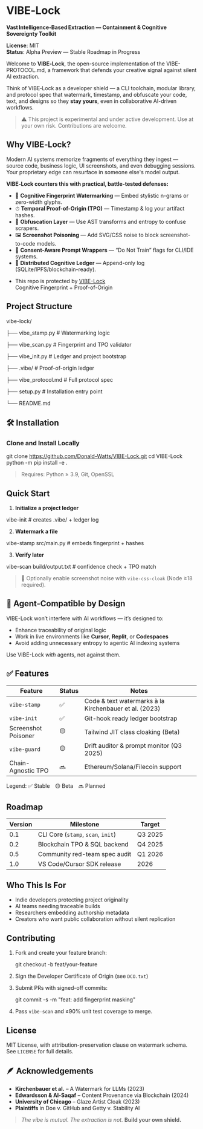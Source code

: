 # VIBE‑Lock

**Vast Intelligence‑Based Extraction — Containment & Cognitive Sovereignty Toolkit**



**License**: MIT  
**Status**: Alpha Preview — Stable Roadmap in Progress



Welcome to **VIBE‑Lock**, the open-source implementation of the VIBE-PROTOCOL.md, a framework that defends your creative signal against silent AI extraction.

Think of VIBE‑Lock as a developer shield — a CLI toolchain, modular library, and protocol spec that watermark, timestamp, and obfuscate your code, text, and designs so they **stay yours**, even in collaborative AI-driven workflows.

> ⚠️ This project is experimental and under active development. Use at your own risk. Contributions are welcome.



##  Why VIBE‑Lock?
Modern AI systems memorize fragments of everything they ingest — source code, business logic, UI screenshots, and even debugging sessions. Your proprietary edge can resurface in someone else's model output.

**VIBE‑Lock counters this with practical, battle-tested defenses:**

- 🧠 **Cognitive Fingerprint Watermarking** — Embed stylistic n-grams or zero-width glyphs.
- ⏱ **Temporal Proof-of-Origin (TPO)** — Timestamp & log your artifact hashes.
- 🔀 **Obfuscation Layer** — Use AST transforms and entropy to confuse scrapers.
- 🖼 **Screenshot Poisoning** — Add SVG/CSS noise to block screenshot-to-code models.
- 🚫 **Consent-Aware Prompt Wrappers** — “Do Not Train” flags for CLI/IDE systems.
- 🧾 **Distributed Cognitive Ledger** — Append-only log (SQLite/IPFS/blockchain-ready).

* This repo is protected by [VIBE-Lock](https://github.com/Donald-Watts/VIBE-Lock)  
 Cognitive Fingerprint + Proof-of-Origin 


##  Project Structure

vibe-lock/

├── vibe_stamp.py            # Watermarking logic

├── vibe_scan.py             # Fingerprint and TPO validator

├── vibe_init.py             # Ledger and project bootstrap

├── .vibe/                   # Proof-of-origin ledger

├── vibe_protocol.md         # Full protocol spec

├── setup.py                 # Installation entry point

└── README.md




## 🛠️ Installation
### Clone and Install Locally

git clone https://github.com/Donald-Watts/VIBE-Lock.git
cd VIBE-Lock
python -m pip install -e .


> Requires: Python ≥ 3.9, Git, OpenSSL



##  Quick Start
1. **Initialize a project ledger**  

vibe-init  # creates .vibe/ + ledger log


2. **Watermark a file**  

vibe-stamp src/main.py  # embeds fingerprint + hashes


3. **Verify later**  

vibe-scan build/output.txt  # confidence check + TPO match


> 🧪 Optionally enable screenshot noise with `vibe-css-cloak` (Node ≥18 required).



## 🔐 Agent-Compatible by Design
VIBE-Lock won’t interfere with AI workflows — it’s designed to:
- Enhance traceability of original logic
- Work in live environments like **Cursor**, **Replit**, or **Codespaces**
- Avoid adding unnecessary entropy to agentic AI indexing systems

Use VIBE-Lock *with* agents, not against them.



## ✅ Features
| Feature | Status | Notes |
|--------|--------|-------|
| `vibe-stamp` | ✅ | Code & text watermarks à la Kirchenbauer et al. (2023) |
| `vibe-init` | ✅ | Git-hook ready ledger bootstrap |
| Screenshot Poisoner | 🟡 | Tailwind JIT class cloaking (Beta) |
| `vibe-guard` | 🟡 | Drift auditor & prompt monitor (Q3 2025) |
| Chain-Agnostic TPO | 🔜 | Ethereum/Solana/Filecoin support |

Legend: ✅ Stable 🟡 Beta 🔜 Planned



##  Roadmap
| Version | Milestone | Target |
|---------|-----------|--------|
| 0.1     | CLI Core (`stamp`, `scan`, `init`) | Q3 2025 |
| 0.2     | Blockchain TPO & SQL backend       | Q4 2025 |
| 0.5     | Community red-team spec audit      | Q1 2026 |
| 1.0     | VS Code/Cursor SDK release         | 2026    |



##  Who This Is For
- Indie developers protecting project originality
- AI teams needing traceable builds
- Researchers embedding authorship metadata
- Creators who want public collaboration without silent replication



##  Contributing
1. Fork and create your feature branch:
  
   git checkout -b feat/your-feature
   
2. Sign the Developer Certificate of Origin (see `DCO.txt`)
3. Submit PRs with signed-off commits:
   
   git commit -s -m "feat: add fingerprint masking"
  
4. Pass `vibe-scan` and ≥90% unit test coverage to merge.



##  License
MIT License, with attribution-preservation clause on watermark schema.
See `LICENSE` for full details.



## 🪶 Acknowledgements
- **Kirchenbauer et al.** – A Watermark for LLMs (2023)
- **Edwardsson & Al-Saqaf** – Content Provenance via Blockchain (2024)
- **University of Chicago** – Glaze Artist Cloak (2023)
- **Plaintiffs** in Doe v. GitHub and Getty v. Stability AI

> _The vibe is mutual. The extraction is not._
> **Build your own shield.**


